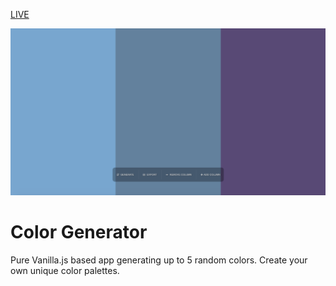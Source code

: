 <a href="https://igorgoledzinowski.github.io/Color-Generator/index.html">LIVE</a>

<img src="https://raw.githubusercontent.com/IgorGoledzinowski/Color-Generator/master/screenshots/screenshot1.png">

# Color Generator

Pure Vanilla.js based app generating up to 5 random colors. Create your own unique color palettes.
